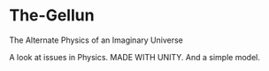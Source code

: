 # The-Gellun
The Alternate Physics of an Imaginary Universe

A look at issues in Physics. MADE WITH UNITY. And a  simple model.
